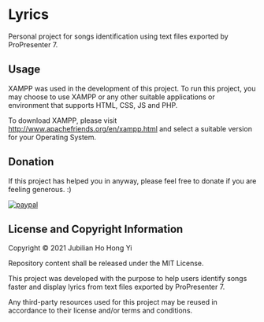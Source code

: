 # Lyrics
Personal project for songs identification using text files exported by ProPresenter 7.

## Usage
XAMPP was used in the development of this project. To run this project, you may choose to use XAMPP or any other suitable applications or environment that supports HTML, CSS, JS and PHP.

To download XAMPP, please visit http://www.apachefriends.org/en/xampp.html and select a suitable version for your Operating System.

## Donation
If this project has helped you in anyway, please feel free to donate if you are feeling generous. :) 

[![paypal](https://www.paypalobjects.com/en_US/i/btn/btn_donateCC_LG.gif)](https://paypal.me/jubilianho)

## License and Copyright Information
Copyright © 2021 Jubilian Ho Hong Yi

Repository content shall be released under the MIT License.

This project was developed with the purpose to help users identify songs faster and display lyrics from text files exported by ProPresenter 7.

Any third-party resources used for this project may be reused in accordance to their license and/or terms and conditions.
